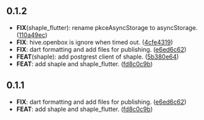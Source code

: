 ## 0.1.2

 - **FIX**(shaple_flutter): rename pkceAsyncStorage to asyncStorage. ([110a49ec](https://github.com/paust-team/shaple-flutter/commit/110a49ecb48ff7cbbabe7c3614c110d2b1bd7d66))
 - **FIX**: hive.openbox is ignore when timed out. ([4cfe4319](https://github.com/paust-team/shaple-flutter/commit/4cfe43199156e5c4305f32ef1ba9cc788f826262))
 - **FIX**: dart formatting and add files for publishing. ([e6ed6c62](https://github.com/paust-team/shaple-flutter/commit/e6ed6c624a9fe937cffe25b0cd7a0eae8a620824))
 - **FEAT**(shaple): add postgrest client of shaple. ([5b380e64](https://github.com/paust-team/shaple-flutter/commit/5b380e64c36ccadbd01759006b1b9900dc1cef96))
 - **FEAT**: add shaple and shaple_flutter. ([fd8c0c9b](https://github.com/paust-team/shaple-flutter/commit/fd8c0c9bf816348339cd0b33421b207419900991))

## 0.1.1

 - **FIX**: dart formatting and add files for publishing. ([e6ed6c62](https://github.com/paust-team/shaple-flutter/commit/e6ed6c624a9fe937cffe25b0cd7a0eae8a620824))
 - **FEAT**: add shaple and shaple_flutter. ([fd8c0c9b](https://github.com/paust-team/shaple-flutter/commit/fd8c0c9bf816348339cd0b33421b207419900991))

